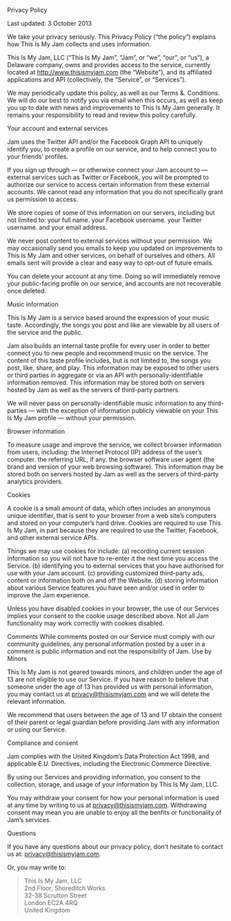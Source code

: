 Privacy Policy

Last updated: 3 October 2013

We take your privacy seriously. This Privacy Policy (“the policy”) explains how This Is My Jam collects and uses information.

This Is My Jam, LLC (“This Is My Jam”, “Jam”, or “we”, “our”, or “us”), a Delaware company, owns and provides access to the service, currently located at http://www.thisismyjam.com (the “Website”), and its affiliated applications and API (collectively, the “Service”, or “Services”).

We may periodically update this policy, as well as our Terms &. Conditions. We will do our best to notify you via email when this occurs, as well as keep you up to date with news and improvements to This Is My Jam generally. It remains your responsibility to read and review this policy carefully.

Your account and external services

Jam uses the Twitter API and/or the Facebook Graph API to uniquely identify you, to create a profile on our service, and to help connect you to your friends' profiles.

If you sign up through — or otherwise connect your Jam account to — external services such as Twitter or Facebook, you will be prompted to authorize our service to access certain information from these external accounts. We cannot read any information that you do not specifically grant us permission to access.

We store copies of some of this information on our servers, including but not limited to: your full name. your Facebook username. your Twitter username. and your email address.

We never post content to external services without your permission. We may occasionally send you emails to keep you updated on improvements to This Is My Jam and other services, on behalf of ourselves and others. All emails sent will provide a clear and easy way to opt-out of future emails.

You can delete your account at any time. Doing so will immediately remove your public-facing profile on our service, and accounts are not recoverable once deleted.

Music information

This Is My Jam is a service based around the expression of your music taste. Accordingly, the songs you post and like are viewable by all users of the service and the public.

Jam also builds an internal taste profile for every user in order to better connect you to new people and recommend music on the service. The content of this taste profile includes, but is not limited to, the songs you post, like, share, and play. This information may be exposed to other users or third parties in aggregate or via an API with personally-identifiable information removed. This information may be stored both on servers hosted by Jam as well as the servers of third-party partners.

We will never pass on personally-identifiable music information to any third-parties — with the exception of information publicly viewable on your This Is My Jam profile — without your permission.

Browser information

To measure usage and improve the service, we collect browser information from users, including: the Internet Protocol (IP) address of the user’s computer. the referring URL, if any. the browser software user agent (the brand and version of your web browsing software). This information may be stored both on servers hosted by Jam as well as the servers of third-party analytics providers.

Cookies

A cookie is a small amount of data, which often includes an anonymous unique identifier, that is sent to your browser from a web site’s computers and stored on your computer’s hard drive. Cookies are required to use This Is My Jam, in part because they are required to use the Twitter, Facebook, and other external service APIs.

Things we may use cookies for include: (a) recording current session information so you will not have to re-enter it the next time you access the Service. (b) identifying you to external services that you have authorised for use with your Jam account. (c) providing customized third-party ads, content or information both on and off the Website. (d) storing information about various Service features you have seen and/or used in order to improve the Jam experience.

Unless you have disabled cookies in your browser, the use of our Services implies your consent to the cookie usage described above. Not all Jam functionality may work correctly with cookies disabled.

Comments While comments posted on our Service must comply with our community guidelines, any personal information posted by a user in a comment is public information and not the responsibility of Jam. Use by Minors

This Is My Jam is not geared towards minors, and children under the age of 13 are not eligible to use our Service. If you have reason to believe that someone under the age of 13 has provided us with personal information, you may contact us at privacy@thisismyjam.com and we will delete the relevant information.

We recommend that users between the age of 13 and 17 obtain the consent of their parent or legal guardian before providing Jam with any information or using our Service.

Compliance and consent

Jam complies with the United Kingdom’s Data Protection Act 1998, and applicable E.U. Directives, including the Electronic Commerce Directive.

By using our Services and providing information, you consent to the collection, storage, and usage of your information by This Is My Jam, LLC.

You may withdraw your consent for how your personal information is used at any time by writing to us at privacy@thisismyjam.com. Withdrawing consent may mean you are unable to enjoy all the benfits or functionality of Jam’s services.

Questions

If you have any questions about our privacy policy, don't hesitate to contact us at: privacy@thisismyjam.com.

Or, you may write to:  

> This Is My Jam, LLC  
> 2nd Floor, Shoreditch Works  
> 32-38 Scrutton Street  
> London EC2A 4RQ  
> United Kingdom